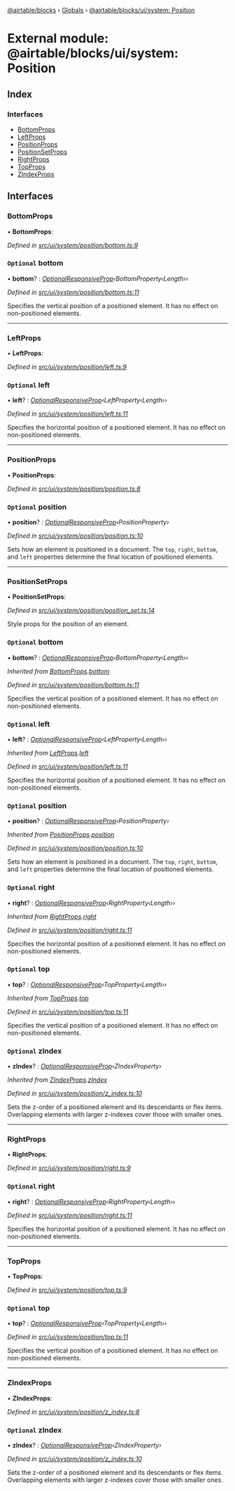 [@airtable/blocks](../README.md) › [Globals](../globals.md) ›
[@airtable/blocks/ui/system: Position](_airtable_blocks_ui_system__position.md)

# External module: @airtable/blocks/ui/system: Position

## Index

### Interfaces

-   [BottomProps](_airtable_blocks_ui_system__position.md#bottomprops)
-   [LeftProps](_airtable_blocks_ui_system__position.md#leftprops)
-   [PositionProps](_airtable_blocks_ui_system__position.md#positionprops)
-   [PositionSetProps](_airtable_blocks_ui_system__position.md#positionsetprops)
-   [RightProps](_airtable_blocks_ui_system__position.md#rightprops)
-   [TopProps](_airtable_blocks_ui_system__position.md#topprops)
-   [ZIndexProps](_airtable_blocks_ui_system__position.md#zindexprops)

## Interfaces

### BottomProps

• **BottomProps**:

_Defined in
[src/ui/system/position/bottom.ts:9](https://github.com/airtable/blocks/blob/@airtable/blocks@0.0.36/packages/sdk/src/ui/system/position/bottom.ts#L9)_

### `Optional` bottom

• **bottom**? :
_[OptionalResponsiveProp](_airtable_blocks_ui_system__responsive_props.md#optionalresponsiveprop)‹BottomProperty‹Length››_

_Defined in
[src/ui/system/position/bottom.ts:11](https://github.com/airtable/blocks/blob/@airtable/blocks@0.0.36/packages/sdk/src/ui/system/position/bottom.ts#L11)_

Specifies the vertical position of a positioned element. It has no effect on non-positioned
elements.

---

### LeftProps

• **LeftProps**:

_Defined in
[src/ui/system/position/left.ts:9](https://github.com/airtable/blocks/blob/@airtable/blocks@0.0.36/packages/sdk/src/ui/system/position/left.ts#L9)_

### `Optional` left

• **left**? :
_[OptionalResponsiveProp](_airtable_blocks_ui_system__responsive_props.md#optionalresponsiveprop)‹LeftProperty‹Length››_

_Defined in
[src/ui/system/position/left.ts:11](https://github.com/airtable/blocks/blob/@airtable/blocks@0.0.36/packages/sdk/src/ui/system/position/left.ts#L11)_

Specifies the horizontal position of a positioned element. It has no effect on non-positioned
elements.

---

### PositionProps

• **PositionProps**:

_Defined in
[src/ui/system/position/position.ts:8](https://github.com/airtable/blocks/blob/@airtable/blocks@0.0.36/packages/sdk/src/ui/system/position/position.ts#L8)_

### `Optional` position

• **position**? :
_[OptionalResponsiveProp](_airtable_blocks_ui_system__responsive_props.md#optionalresponsiveprop)‹PositionProperty›_

_Defined in
[src/ui/system/position/position.ts:10](https://github.com/airtable/blocks/blob/@airtable/blocks@0.0.36/packages/sdk/src/ui/system/position/position.ts#L10)_

Sets how an element is positioned in a document. The `top`, `right`, `bottom`, and `left` properties
determine the final location of positioned elements.

---

### PositionSetProps

• **PositionSetProps**:

_Defined in
[src/ui/system/position/position_set.ts:14](https://github.com/airtable/blocks/blob/@airtable/blocks@0.0.36/packages/sdk/src/ui/system/position/position_set.ts#L14)_

Style props for the position of an element.

### `Optional` bottom

• **bottom**? :
_[OptionalResponsiveProp](_airtable_blocks_ui_system__responsive_props.md#optionalresponsiveprop)‹BottomProperty‹Length››_

_Inherited from
[BottomProps](_airtable_blocks_ui_system__position.md#bottomprops).[bottom](_airtable_blocks_ui_system__position.md#optional-bottom)_

_Defined in
[src/ui/system/position/bottom.ts:11](https://github.com/airtable/blocks/blob/@airtable/blocks@0.0.36/packages/sdk/src/ui/system/position/bottom.ts#L11)_

Specifies the vertical position of a positioned element. It has no effect on non-positioned
elements.

### `Optional` left

• **left**? :
_[OptionalResponsiveProp](_airtable_blocks_ui_system__responsive_props.md#optionalresponsiveprop)‹LeftProperty‹Length››_

_Inherited from
[LeftProps](_airtable_blocks_ui_system__position.md#leftprops).[left](_airtable_blocks_ui_system__position.md#optional-left)_

_Defined in
[src/ui/system/position/left.ts:11](https://github.com/airtable/blocks/blob/@airtable/blocks@0.0.36/packages/sdk/src/ui/system/position/left.ts#L11)_

Specifies the horizontal position of a positioned element. It has no effect on non-positioned
elements.

### `Optional` position

• **position**? :
_[OptionalResponsiveProp](_airtable_blocks_ui_system__responsive_props.md#optionalresponsiveprop)‹PositionProperty›_

_Inherited from
[PositionProps](_airtable_blocks_ui_system__position.md#positionprops).[position](_airtable_blocks_ui_system__position.md#optional-position)_

_Defined in
[src/ui/system/position/position.ts:10](https://github.com/airtable/blocks/blob/@airtable/blocks@0.0.36/packages/sdk/src/ui/system/position/position.ts#L10)_

Sets how an element is positioned in a document. The `top`, `right`, `bottom`, and `left` properties
determine the final location of positioned elements.

### `Optional` right

• **right**? :
_[OptionalResponsiveProp](_airtable_blocks_ui_system__responsive_props.md#optionalresponsiveprop)‹RightProperty‹Length››_

_Inherited from
[RightProps](_airtable_blocks_ui_system__position.md#rightprops).[right](_airtable_blocks_ui_system__position.md#optional-right)_

_Defined in
[src/ui/system/position/right.ts:11](https://github.com/airtable/blocks/blob/@airtable/blocks@0.0.36/packages/sdk/src/ui/system/position/right.ts#L11)_

Specifies the horizontal position of a positioned element. It has no effect on non-positioned
elements.

### `Optional` top

• **top**? :
_[OptionalResponsiveProp](_airtable_blocks_ui_system__responsive_props.md#optionalresponsiveprop)‹TopProperty‹Length››_

_Inherited from
[TopProps](_airtable_blocks_ui_system__position.md#topprops).[top](_airtable_blocks_ui_system__position.md#optional-top)_

_Defined in
[src/ui/system/position/top.ts:11](https://github.com/airtable/blocks/blob/@airtable/blocks@0.0.36/packages/sdk/src/ui/system/position/top.ts#L11)_

Specifies the vertical position of a positioned element. It has no effect on non-positioned
elements.

### `Optional` zIndex

• **zIndex**? :
_[OptionalResponsiveProp](_airtable_blocks_ui_system__responsive_props.md#optionalresponsiveprop)‹ZIndexProperty›_

_Inherited from
[ZIndexProps](_airtable_blocks_ui_system__position.md#zindexprops).[zIndex](_airtable_blocks_ui_system__position.md#optional-zindex)_

_Defined in
[src/ui/system/position/z_index.ts:10](https://github.com/airtable/blocks/blob/@airtable/blocks@0.0.36/packages/sdk/src/ui/system/position/z_index.ts#L10)_

Sets the z-order of a positioned element and its descendants or flex items. Overlapping elements
with larger z-indexes cover those with smaller ones.

---

### RightProps

• **RightProps**:

_Defined in
[src/ui/system/position/right.ts:9](https://github.com/airtable/blocks/blob/@airtable/blocks@0.0.36/packages/sdk/src/ui/system/position/right.ts#L9)_

### `Optional` right

• **right**? :
_[OptionalResponsiveProp](_airtable_blocks_ui_system__responsive_props.md#optionalresponsiveprop)‹RightProperty‹Length››_

_Defined in
[src/ui/system/position/right.ts:11](https://github.com/airtable/blocks/blob/@airtable/blocks@0.0.36/packages/sdk/src/ui/system/position/right.ts#L11)_

Specifies the horizontal position of a positioned element. It has no effect on non-positioned
elements.

---

### TopProps

• **TopProps**:

_Defined in
[src/ui/system/position/top.ts:9](https://github.com/airtable/blocks/blob/@airtable/blocks@0.0.36/packages/sdk/src/ui/system/position/top.ts#L9)_

### `Optional` top

• **top**? :
_[OptionalResponsiveProp](_airtable_blocks_ui_system__responsive_props.md#optionalresponsiveprop)‹TopProperty‹Length››_

_Defined in
[src/ui/system/position/top.ts:11](https://github.com/airtable/blocks/blob/@airtable/blocks@0.0.36/packages/sdk/src/ui/system/position/top.ts#L11)_

Specifies the vertical position of a positioned element. It has no effect on non-positioned
elements.

---

### ZIndexProps

• **ZIndexProps**:

_Defined in
[src/ui/system/position/z_index.ts:8](https://github.com/airtable/blocks/blob/@airtable/blocks@0.0.36/packages/sdk/src/ui/system/position/z_index.ts#L8)_

### `Optional` zIndex

• **zIndex**? :
_[OptionalResponsiveProp](_airtable_blocks_ui_system__responsive_props.md#optionalresponsiveprop)‹ZIndexProperty›_

_Defined in
[src/ui/system/position/z_index.ts:10](https://github.com/airtable/blocks/blob/@airtable/blocks@0.0.36/packages/sdk/src/ui/system/position/z_index.ts#L10)_

Sets the z-order of a positioned element and its descendants or flex items. Overlapping elements
with larger z-indexes cover those with smaller ones.
